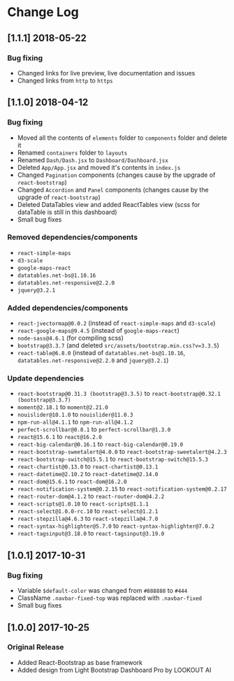 # Change Log

## [1.1.1] 2018-05-22
### Bug fixing
- Changed links for live preview, live documentation and issues
- Changed links from `http` to `https`

## [1.1.0] 2018-04-12
### Bug fixing
- Moved all the contents of `elements` folder to `components` folder and delete it
- Renamed `containers` folder to `layouts`
- Renamed `Dash/Dash.jsx` to `Dashboard/Dashboard.jsx`
- Deleted `App/App.jsx` and moved it's contents in `index.js`
- Changed `Pagination` components (changes cause by the upgrade of `react-bootstrap`)
- Changed `Accordion` and `Panel` components (changes cause by the upgrade of `react-bootstrap`)
- Deleted DataTables view and added ReactTables view (scss for dataTable is still in this dashboard)
- Small bug fixes
### Removed dependencies/components
- `react-simple-maps`
- `d3-scale`
- `google-maps-react`
- `datatables.net-bs@1.10.16`
- `datatables.net-responsive@2.2.0`
- `jquery@3.2.1`
### Added dependencies/components
- `react-jvectormap@0.0.2` (instead of `react-simple-maps` and `d3-scale`)
- `react-google-maps@9.4.5` (instead of `google-maps-react`)
- `node-sass@4.6.1` (for compiling scss)
- `bootstrap@3.3.7` (and deleted `src/assets/bootstrap.min.css?v=3.3.5`)
- `react-table@6.8.0` (instead of `datatables.net-bs@1.10.16`, `datatables.net-responsive@2.2.0` and `jquery@3.2.1`)
### Update dependencies
- `react-bootstrap@0.31.3 (bootstrap@3.3.5)` to `react-bootstrap@0.32.1 (bootstrap@3.3.7)`
- `moment@2.18.1` to `moment@2.21.0`
- `nouislider@10.1.0` to `nouislider@11.0.3`
- `npm-run-all@4.1.1` to `npm-run-all@4.1.2`
- `perfect-scrollbar@0.8.1` to `perfect-scrollbar@1.3.0`
- `react@15.6.1` to `react@16.2.0`
- `react-big-calendar@0.16.1` to `react-big-calendar@0.19.0`
- `react-bootstrap-sweetalert@4.0.0` to `react-bootstrap-sweetalert@4.2.3`
- `react-bootstrap-switch@15.5.1` to `react-bootstrap-switch@15.5.3`
- `react-chartist@0.13.0` to `react-chartist@0.13.1`
- `react-datetime@2.10.2` to `react-datetime@2.14.0`
- `react-dom@15.6.1` to `react-dom@16.2.0`
- `react-notification-system@0.2.15` to `react-notification-system@0.2.17`
- `react-router-dom@4.1.2` to `react-router-dom@4.2.2`
- `react-scripts@1.0.10` to `react-scripts@1.1.1`
- `react-select@1.0.0-rc.10` to `react-select@1.2.1`
- `react-stepzilla@4.6.3` to `react-stepzilla@4.7.0`
- `react-syntax-highlighter@5.7.0` to `react-syntax-highlighter@7.0.2`
- `react-tagsinput@3.18.0` to `react-tagsinput@3.19.0`

## [1.0.1] 2017-10-31
### Bug fixing
- Variable `$default-color` was changed from `#888888` to `#444`
- ClassName `.navbar-fixed-top` was replaced with `.navbar-fixed`
- Small bug fixes

## [1.0.0] 2017-10-25
### Original Release
- Added React-Bootstrap as base framework
- Added design from Light Bootstrap Dashboard Pro by LOOKOUT AI

